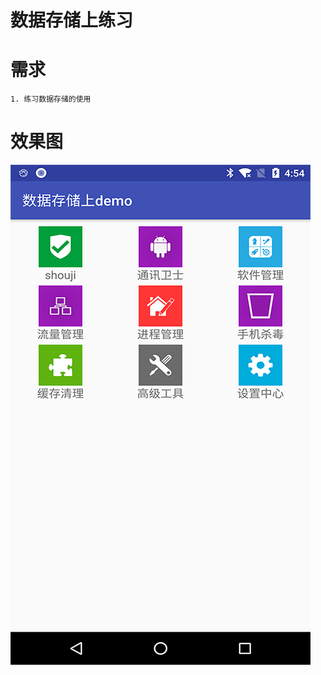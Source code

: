 # 数据存储上练习

# 需求
    1. 练习数据存储的使用
   
# 效果图
![截图](https://github.com/BruceAnda/LearnAndroidDevelop/blob/master/screenshot/basic/storageoption/demo1/pic.png)